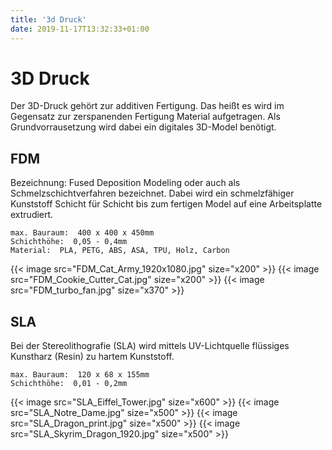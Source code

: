 ```yaml
---
title: '3d Druck'
date: 2019-11-17T13:32:33+01:00
---
```


# 3D Druck

Der 3D-Druck gehört zur additiven Fertigung. Das heißt es wird im Gegensatz zur zerspanenden Fertigung Material aufgetragen. Als Grundvorrausetzung wird dabei ein digitales 3D-Model benötigt.

  
## FDM

Bezeichnung: Fused Deposition Modeling oder auch als Schmelzschichtverfahren bezeichnet.
Dabei wird ein schmelzfähiger Kunststoff Schicht für Schicht bis zum fertigen Model auf eine Arbeitsplatte extrudiert.

    max. Bauraum:  400 x 400 x 450mm
    Schichthöhe:  0,05 - 0,4mm
    Material:  PLA, PETG, ABS, ASA, TPU, Holz, Carbon

<div class="flex flex-wrap justify-center items-center w-full max-w-xl mx-auto mt-6">
    {{< image src="FDM_Cat_Army_1920x1080.jpg" size="x200" >}}
    {{< image src="FDM_Cookie_Cutter_Cat.jpg" size="x200" >}}
    {{< image src="FDM_turbo_fan.jpg" size="x370" >}}
</div>

## SLA

Bei der Stereolithografie (SLA) wird mittels UV-Lichtquelle flüssiges Kunstharz (Resin) zu hartem Kunststoff.

    max. Bauraum:  120 x 68 x 155mm
    Schichthöhe:  0,01 - 0,2mm
    
<div class="flex flex-wrap justify-center items-center w-full max-w-xl mx-auto mt-6">
    {{< image src="SLA_Eiffel_Tower.jpg" size="x600" >}}
    {{< image src="SLA_Notre_Dame.jpg" size="x500" >}}
    {{< image src="SLA_Dragon_print.jpg" size="x500" >}}
    {{< image src="SLA_Skyrim_Dragon_1920.jpg" size="x500" >}}
</div>
